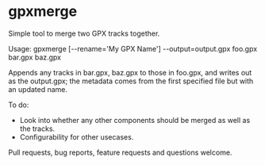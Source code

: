 # gpxmerge
Simple tool to merge two GPX tracks together.

Usage:
    gpxmerge [--rename='My GPX Name'] --output=output.gpx foo.gpx bar.gpx baz.gpx

Appends any tracks in bar.gpx, baz.gpx to those in foo.gpx, and writes out as
the output.gpx; the metadata comes from the first specified file but with an
updated name.

To do:
* Look into whether any other components should be merged as well as the tracks.
* Configurability for other usecases.

Pull requests, bug reports, feature requests and questions welcome.
